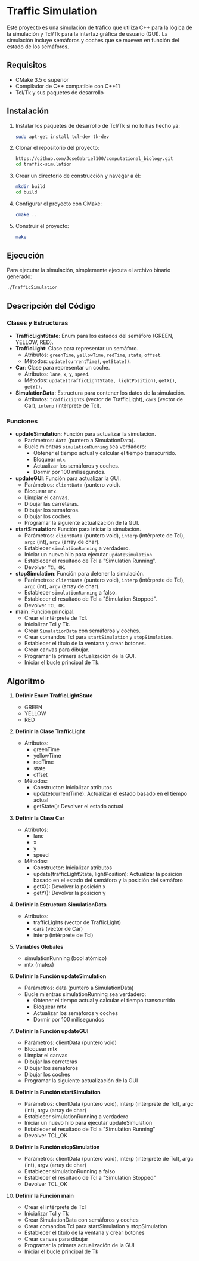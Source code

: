 # Traffic Simulation

Este proyecto es una simulación de tráfico que utiliza C++ para la lógica de la simulación y Tcl/Tk para la interfaz gráfica de usuario (GUI). La simulación incluye semáforos y coches que se mueven en función del estado de los semáforos.

## Requisitos

- CMake 3.5 o superior
- Compilador de C++ compatible con C++11
- Tcl/Tk y sus paquetes de desarrollo

## Instalación

1. Instalar los paquetes de desarrollo de Tcl/Tk si no lo has hecho ya:

    ```sh
    sudo apt-get install tcl-dev tk-dev
    ```

2. Clonar el repositorio del proyecto:

    ```sh
    https://github.com/JoseGabriel100/computational_biology.git
    cd traffic-simulation
    ```

3. Crear un directorio de construcción y navegar a él:

    ```sh
    mkdir build
    cd build
    ```

4. Configurar el proyecto con CMake:

    ```sh
    cmake ..
    ```

5. Construir el proyecto:

    ```sh
    make
    ```

## Ejecución

Para ejecutar la simulación, simplemente ejecuta el archivo binario generado:

```sh
./TrafficSimulation
```

## Descripción del Código

### Clases y Estructuras

- **TrafficLightState**: Enum para los estados del semáforo (GREEN, YELLOW, RED).
- **TrafficLight**: Clase para representar un semáforo.
  - Atributos: `greenTime`, `yellowTime`, `redTime`, `state`, `offset`.
  - Métodos: `update(currentTime)`, `getState()`.
- **Car**: Clase para representar un coche.
  - Atributos: `lane`, `x`, `y`, `speed`.
  - Métodos: `update(trafficLightState, lightPosition)`, `getX()`, `getY()`.
- **SimulationData**: Estructura para contener los datos de la simulación.
  - Atributos: `trafficLights` (vector de TrafficLight), `cars` (vector de Car), `interp` (intérprete de Tcl).

### Funciones

- **updateSimulation**: Función para actualizar la simulación.
  - Parámetros: `data` (puntero a SimulationData).
  - Bucle mientras `simulationRunning` sea verdadero:
    - Obtener el tiempo actual y calcular el tiempo transcurrido.
    - Bloquear `mtx`.
    - Actualizar los semáforos y coches.
    - Dormir por 100 milisegundos.
- **updateGUI**: Función para actualizar la GUI.
  - Parámetros: `clientData` (puntero void).
  - Bloquear `mtx`.
  - Limpiar el canvas.
  - Dibujar las carreteras.
  - Dibujar los semáforos.
  - Dibujar los coches.
  - Programar la siguiente actualización de la GUI.
- **startSimulation**: Función para iniciar la simulación.
  - Parámetros: `clientData` (puntero void), `interp` (intérprete de Tcl), `argc` (int), `argv` (array de char).
  - Establecer `simulationRunning` a verdadero.
  - Iniciar un nuevo hilo para ejecutar `updateSimulation`.
  - Establecer el resultado de Tcl a "Simulation Running".
  - Devolver `TCL_OK`.
- **stopSimulation**: Función para detener la simulación.
  - Parámetros: `clientData` (puntero void), `interp` (intérprete de Tcl), `argc` (int), `argv` (array de char).
  - Establecer `simulationRunning` a falso.
  - Establecer el resultado de Tcl a "Simulation Stopped".
  - Devolver `TCL_OK`.
- **main**: Función principal.
  - Crear el intérprete de Tcl.
  - Inicializar Tcl y Tk.
  - Crear `SimulationData` con semáforos y coches.
  - Crear comandos Tcl para `startSimulation` y `stopSimulation`.
  - Establecer el título de la ventana y crear botones.
  - Crear canvas para dibujar.
  - Programar la primera actualización de la GUI.
  - Iniciar el bucle principal de Tk.

## Algoritmo

1. **Definir Enum TrafficLightState**
   - GREEN
   - YELLOW
   - RED

2. **Definir la Clase TrafficLight**
   - Atributos:
     - greenTime
     - yellowTime
     - redTime
     - state
     - offset
   - Métodos:
     - Constructor: Inicializar atributos
     - update(currentTime): Actualizar el estado basado en el tiempo actual
     - getState(): Devolver el estado actual

3. **Definir la Clase Car**
   - Atributos:
     - lane
     - x
     - y
     - speed
   - Métodos:
     - Constructor: Inicializar atributos
     - update(trafficLightState, lightPosition): Actualizar la posición basado en el estado del semáforo y la posición del semáforo
     - getX(): Devolver la posición x
     - getY(): Devolver la posición y

4. **Definir la Estructura SimulationData**
   - Atributos:
     - trafficLights (vector de TrafficLight)
     - cars (vector de Car)
     - interp (intérprete de Tcl)

5. **Variables Globales**
   - simulationRunning (bool atómico)
   - mtx (mutex)

6. **Definir la Función updateSimulation**
   - Parámetros: data (puntero a SimulationData)
   - Bucle mientras simulationRunning sea verdadero:
     - Obtener el tiempo actual y calcular el tiempo transcurrido
     - Bloquear mtx
     - Actualizar los semáforos y coches
     - Dormir por 100 milisegundos

7. **Definir la Función updateGUI**
   - Parámetros: clientData (puntero void)
   - Bloquear mtx
   - Limpiar el canvas
   - Dibujar las carreteras
   - Dibujar los semáforos
   - Dibujar los coches
   - Programar la siguiente actualización de la GUI

8. **Definir la Función startSimulation**
   - Parámetros: clientData (puntero void), interp (intérprete de Tcl), argc (int), argv (array de char)
   - Establecer simulationRunning a verdadero
   - Iniciar un nuevo hilo para ejecutar updateSimulation
   - Establecer el resultado de Tcl a "Simulation Running"
   - Devolver TCL_OK

9. **Definir la Función stopSimulation**
   - Parámetros: clientData (puntero void), interp (intérprete de Tcl), argc (int), argv (array de char)
   - Establecer simulationRunning a falso
   - Establecer el resultado de Tcl a "Simulation Stopped"
   - Devolver TCL_OK

10. **Definir la Función main**
    - Crear el intérprete de Tcl
    - Inicializar Tcl y Tk
    - Crear SimulationData con semáforos y coches
    - Crear comandos Tcl para startSimulation y stopSimulation
    - Establecer el título de la ventana y crear botones
    - Crear canvas para dibujar
    - Programar la primera actualización de la GUI
    - Iniciar el bucle principal de Tk
